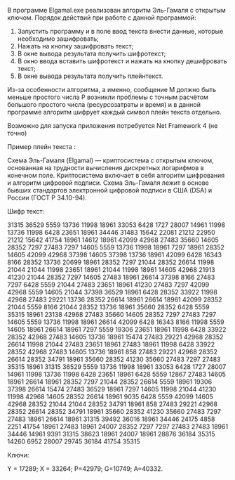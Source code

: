 В программе Elgamal.exe реализован алгоритм Эль-Гамаля с открытым ключом.
Порядок действий при работе с данной программой:
1. Запустить программу и в поле ввод текста внести данные, которые необходимо зашифровать;
2. Нажать на кнопку зашифровать текст;
3. В окне вывода результата получить шифротекст;
4. В окно ввода вставить шифротекст и нажать на кнопку дешифровать текст;
5. В окне вывода результата получить плейнтекст.

Из-за особенности алгоритма, а именно, сообщение М должно быть меньше простого числа P возникли проблемы с точным расчётом большого простого числа (ресурсозатраты и время) и в данной программе алгоритм шифрует каждый символ плейн текста отдельно.

Возможно для запуска приложения потребуется Net Framework 4 (не точно)

Пример плейн текста :

Схема Эль-Гамаля (Elgamal) — криптосистема с открытым ключом, основанная на трудности вычисления дискретных логарифмов в конечном поле. Криптосистема включает в себя алгоритм шифрования и алгоритм цифровой подписи. Схема Эль-Гамаля лежит в основе бывших стандартов электронной цифровой подписи в США (DSA) и России (ГОСТ Р 34.10-94).

Шифр текст: 

31315 36529 5559 13736 11998 18961 33053 6428 1727 28007 14961 11998 13736 11998 6428 23651 18961 34446 31483 15642 22081 21212 22950 21212 15642 41754 18961 14612 18961 42099 42968 27483 35660 14605 28352 7297 27483 7297 14605 5559 13736 11998 18961 7297 18961 28352 14605 42099 42968 37398 14605 37398 13736 18961 42099 6428 16343 8166 28352 13736 20699 18961 28352 7297 21044 28352 26614 11998 21044 21044 11998 23651 18961 21044 11998 18961 14605 42968 21913 41230 21044 28352 7297 14605 27483 18961 26614 37398 8166 27483 7297 6428 5559 21044 27483 23651 18961 41230 27483 7297 42099 42968 5559 14605 21044 37398 36529 18961 6428 28352 33922 11998 42968 27483 29221 13736 28352 26614 18961 26614 18961 42099 28352 21044 5559 8166 21044 28352 13736 18961 35660 28352 6428 5559 35315 18961 23138 42968 27483 35660 14605 28352 7297 27483 7297 14605 5559 13736 11998 18961 26614 42099 6428 16343 8166 11998 5559 14605 18961 26614 18961 7297 5559 19306 23651 18961 11998 6428 33922 28352 42968 27483 14605 13736 18961 15474 27483 29221 42968 28352 26614 11998 21044 27483 23651 18961 27483 18961 11998 6428 33922 28352 42968 27483 14605 13736 18961 858 27483 29221 42968 28352 26614 28352 34791 18961 35660 28352 41230 35660 27483 7297 27483 35315 18961 31315 36529 5559 13736 11998 18961 33053 6428 1727 28007 14961 11998 13736 11998 6428 23651 18961 6428 5559 12867 27483 14605 18961 26614 18961 28352 7297 21044 28352 26614 5559 18961 19306 37398 26614 15474 27483 36529 18961 7297 14605 11998 21044 41230 11998 42968 14605 28352 26614 18961 9035 6428 5559 42099 14605 42968 28352 21044 21044 28352 34791 18961 858 27483 29221 42968 28352 26614 28352 34791 18961 35660 28352 41230 35660 27483 7297 27483 18961 26614 18961 31315 39492 36016 18961 34446 24175 4858 2251 41754 18961 27483 18961 24007 28352 7297 7297 27483 27483 18961 34446 14961 9391 31315 38623 18961 24007 18961 28876 36184 35315 14260 6952 28007 29745 36184 41754 35315 

Ключи:

Y = 17289; X = 33264;              P=42979; G=10749; A=40332. 
